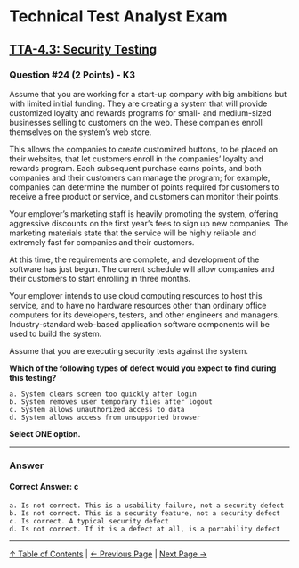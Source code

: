# Technical Test Analyst Exam

## [TTA-4.3: Security Testing](../4-quality-characteristics-for-technical-testing/4.3-security-testing.md)

### Question #24 (2 Points) - K3

Assume that you are working for a start-up company with big ambitions but with limited initial funding. They are creating a system that will provide customized loyalty and rewards programs for small- and medium-sized businesses selling to customers on the web. These companies enroll themselves on the system’s web store.

This allows the companies to create customized buttons, to be placed on their websites, that let customers enroll in the companies’ loyalty and rewards program. Each subsequent purchase earns points, and both companies and their customers can manage the program; for example, companies can determine the number of points required for customers to receive a free product or service, and customers can monitor their points.

Your employer’s marketing staff is heavily promoting the system, offering aggressive discounts on the first year’s fees to sign up new companies. The marketing materials state that the service will be highly reliable and extremely fast for companies and their customers.

At this time, the requirements are complete, and development of the software has just begun. The current schedule will allow companies and their customers to start enrolling in three months.

Your employer intends to use cloud computing resources to host this service, and to have no hardware resources other than ordinary office computers for its developers, testers, and other engineers and managers. Industry-standard web-based application software components will be used to build the system.

Assume that you are executing security tests against the system.

**Which of the following types of defect would you expect to find during this testing?**

    a. System clears screen too quickly after login
    b. System removes user temporary files after logout
    c. System allows unauthorized access to data
    d. System allows access from unsupported browser

**Select ONE option.**

---

### Answer

#### Correct Answer: c

    a. Is not correct. This is a usability failure, not a security defect
    b. Is not correct. This is a security feature, not a security defect
    c. Is correct. A typical security defect
    d. Is not correct. If it is a defect at all, is a portability defect

---

[↑ Table of Contents](../../README.md#table-of-contents) | [← Previous Page](question-23.md) | [Next Page →](question-25.md)
